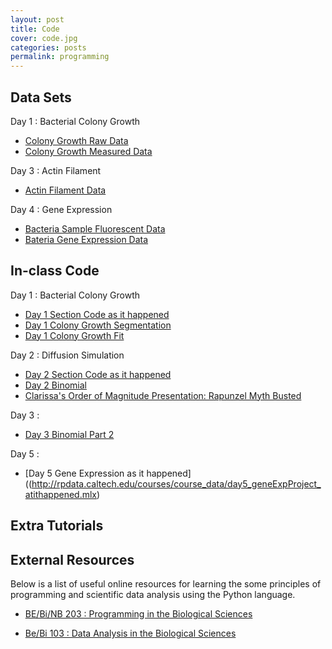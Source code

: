 ```yaml
---
layout: post
title: Code
cover: code.jpg
categories: posts
permalink: programming
---
```


## Data Sets

Day 1 : Bacterial Colony Growth
* [Colony Growth Raw Data](code/data/Colony_growth_phase.zip)
* [Colony Growth Measured Data](code/data/colony_area.txt)

Day 3 : Actin Filament
* [Actin Filament Data](http://rpdata.caltech.edu/courses/course_data/ActinFilaments.zip)

Day 4 : Gene Expression
* [Bacteria Sample Fluorescent Data](http://rpdata.caltech.edu/courses/course_data/BacteriaSampleImages.zip)
* [Bateria Gene Expression Data](http://rpdata.caltech.edu/courses/course_data/lacI_titration_O1O2.zip)

## In-class Code
Day 1 : Bacterial Colony Growth
* [Day 1 Section Code as it happened](code/day1_20170730_sectionCode_asithappend.mlx)
* [Day 1 Colony Growth Segmentation](code/day1_20180729_segmentation.mlx)
* [Day 1 Colony Growth Fit](code/day1_20180730_colony_growth_fit.mlx)

Day 2 : Diffusion Simulation
* [Day 2 Section Code as it happened](code/as_it_happened_day2_20180731.mlx)
* [Day 2 Binomial](code/day2_20180731_binomial.mlx)
* [Clarissa's Order of Magnitude Presentation: Rapunzel Myth Busted](code/Clarissa_outoffield.key)

Day 3 : 
* [Day 3 Binomial Part 2](code/day3_binomialPart2.mlx)

Day 5 : 
* [Day 5 Gene Expression as it happened]((http://rpdata.caltech.edu/courses/course_data/day5_geneExpProject_atithappened.mlx) 

## Extra Tutorials

## External Resources
Below is a list of useful online resources for learning the some principles of programming and scientific data analysis using the Python language.

* [BE/Bi/NB 203 : Programming in the Biological Sciences](http://justinbois.github.io/bootcamp/2018/)

* [Be/Bi 103 : Data Analysis in the Biological Sciences](http://www.bebi103.caltech.edu)
